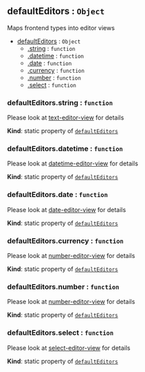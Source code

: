 <a name="module_defaultEditors"></a>
## defaultEditors : <code>Object</code>
Maps frontend types into editor views


* [defaultEditors](#module_defaultEditors) : <code>Object</code>
  * [.string](#module_defaultEditors.string) : <code>function</code>
  * [.datetime](#module_defaultEditors.datetime) : <code>function</code>
  * [.date](#module_defaultEditors.date) : <code>function</code>
  * [.currency](#module_defaultEditors.currency) : <code>function</code>
  * [.number](#module_defaultEditors.number) : <code>function</code>
  * [.select](#module_defaultEditors.select) : <code>function</code>

<a name="module_defaultEditors.string"></a>
### defaultEditors.string : <code>function</code>
Please look at [text-editor-view](../frontend/editor/text-editor-view.md) for details

**Kind**: static property of <code>[defaultEditors](#module_defaultEditors)</code>  
<a name="module_defaultEditors.datetime"></a>
### defaultEditors.datetime : <code>function</code>
Please look at [datetime-editor-view](../frontend/editor/datetime-editor-view.md) for details

**Kind**: static property of <code>[defaultEditors](#module_defaultEditors)</code>  
<a name="module_defaultEditors.date"></a>
### defaultEditors.date : <code>function</code>
Please look at [date-editor-view](../frontend/editor/date-editor-view.md) for details

**Kind**: static property of <code>[defaultEditors](#module_defaultEditors)</code>  
<a name="module_defaultEditors.currency"></a>
### defaultEditors.currency : <code>function</code>
Please look at [number-editor-view](../frontend/editor/number-editor-view.md) for details

**Kind**: static property of <code>[defaultEditors](#module_defaultEditors)</code>  
<a name="module_defaultEditors.number"></a>
### defaultEditors.number : <code>function</code>
Please look at [number-editor-view](../frontend/editor/number-editor-view.md) for details

**Kind**: static property of <code>[defaultEditors](#module_defaultEditors)</code>  
<a name="module_defaultEditors.select"></a>
### defaultEditors.select : <code>function</code>
Please look at [select-editor-view](../frontend/editor/select-editor-view.md) for details

**Kind**: static property of <code>[defaultEditors](#module_defaultEditors)</code>  
